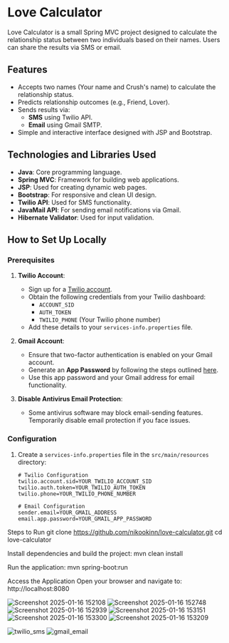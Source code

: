 # Love Calculator

Love Calculator is a small Spring MVC project designed to calculate the relationship status between two individuals based on their names. Users can share the results via SMS or email.

## Features
- Accepts two names (Your name and Crush's name) to calculate the relationship status.
- Predicts relationship outcomes (e.g., Friend, Lover).
- Sends results via:
  - **SMS** using Twilio API.
  - **Email** using Gmail SMTP.
- Simple and interactive interface designed with JSP and Bootstrap.

## Technologies and Libraries Used
- **Java**: Core programming language.
- **Spring MVC**: Framework for building web applications.
- **JSP**: Used for creating dynamic web pages.
- **Bootstrap**: For responsive and clean UI design.
- **Twilio API**: Used for SMS functionality.
- **JavaMail API**: For sending email notifications via Gmail.
- **Hibernate Validator**: Used for input validation.

## How to Set Up Locally

### Prerequisites
1. **Twilio Account**:
   - Sign up for a [Twilio account](https://www.twilio.com/).
   - Obtain the following credentials from your Twilio dashboard:
     - `ACCOUNT_SID`
     - `AUTH_TOKEN`
     - `TWILIO_PHONE` (Your Twilio phone number)
   - Add these details to your `services-info.properties` file.

2. **Gmail Account**:
   - Ensure that two-factor authentication is enabled on your Gmail account.
   - Generate an **App Password** by following the steps outlined [here](https://support.google.com/accounts/answer/185833).
   - Use this app password and your Gmail address for email functionality.

3. **Disable Antivirus Email Protection**:
   - Some antivirus software may block email-sending features. Temporarily disable email protection if you face issues.

### Configuration
1. Create a `services-info.properties` file in the `src/main/resources` directory:
   ```properties
   # Twilio Configuration
   twilio.account.sid=YOUR_TWILIO_ACCOUNT_SID
   twilio.auth.token=YOUR_TWILIO_AUTH_TOKEN
   twilio.phone=YOUR_TWILIO_PHONE_NUMBER

   # Email Configuration
   sender.email=YOUR_GMAIL_ADDRESS
   email.app.password=YOUR_GMAIL_APP_PASSWORD

Steps to Run
git clone https://github.com/nikookinn/love-calculator.git
cd love-calculator

Install dependencies and build the project:
mvn clean install

Run the application:
mvn spring-boot:run

Access the Application
Open your browser and navigate to:
http://localhost:8080


![Screenshot 2025-01-16 152108](https://github.com/user-attachments/assets/ee386836-4bbd-47ff-b87e-e3328323ff26)
![Screenshot 2025-01-16 152748](https://github.com/user-attachments/assets/a95fc755-3ca8-4cf0-8820-32e984675601)
![Screenshot 2025-01-16 152939](https://github.com/user-attachments/assets/dd24879b-dfeb-4068-b64c-3ddb5b243af0)
![Screenshot 2025-01-16 153151](https://github.com/user-attachments/assets/4ac6b2fd-a5e6-46f3-be84-c41545a18d39)
![Screenshot 2025-01-16 153300](https://github.com/user-attachments/assets/9b72322f-0d4c-43ba-b4f1-ae74bc5018ab)
![Screenshot 2025-01-16 153209](https://github.com/user-attachments/assets/a5d219c1-174e-4d63-a766-7120fc5949b5)




![twilio_sms](https://github.com/user-attachments/assets/bccd223d-7227-4757-9d8f-c21626a2f20a)
![gmail_email](https://github.com/user-attachments/assets/4b7a4bdc-cf6a-415a-b8f4-b6ca33f746da)

